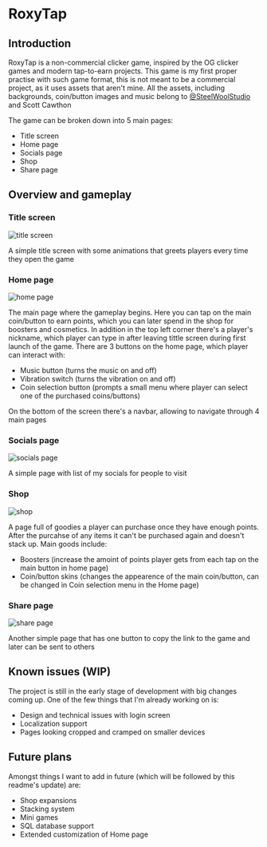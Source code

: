 # RoxyTap

## Introduction

RoxyTap is a non-commercial clicker game, inspired by the OG clicker games and modern tap-to-earn projects. This game is my first proper practise with such game format, this is not meant to be a commercial project, as it uses assets that aren't mine. All the assets, including backgrounds, coin/button images and music belong to [@SteelWoolStudio](https://x.com/SteelWoolStudio) and Scott Cawthon

The game can be broken down into 5 main pages:
- Title screen
- Home page
- Socials page
- Shop
- Share page

## Overview and gameplay 

### Title screen

![title screen](https://cdn.discordapp.com/attachments/707961272909692979/1288047988048003092/photo_2024-09-24_11-01-48.jpg?ex=674823ab&is=6746d22b&hm=3b471b866745f6c4530afc9092669362373f29def5505b5942e9d04e26c69805&)

A simple title screen with some animations that greets players every time they open the game

### Home page

![home page](https://cdn.discordapp.com/attachments/707961272909692979/1288047988383420478/photo_2024-09-24_11-01-50.jpg?ex=674823ab&is=6746d22b&hm=e917e19cd6bf18895871de59e2d161ddf1c65c677f3418de2587bc052686c6c4&)

The main page where the gameplay begins. Here you can tap on the main coin/button to earn points, which you can later spend in the shop for boosters and cosmetics. 
In addition in the top left corner there's a player's nickname, which player can type in after leaving tittle screen during first launch of the game.
There are 3 buttons on the home page, which player can interact with:
- Music button (turns the music on and off)
- Vibration switch (turns the vibration on and off)
- Coin selection button (prompts a small menu where player can select one of the purchased coins/buttons)

On the bottom of the screen there's a navbar, allowing to navigate through 4 main pages

### Socials page

![socials page](https://cdn.discordapp.com/attachments/707961272909692979/1288047988798783498/photo_2024-09-24_11-01-51.jpg?ex=674823ab&is=6746d22b&hm=f2f7d6afdefa79817acba4dacb4ebf5965f884abdd752925ac8f2c8772e5b4b1&)

A simple page with list of my socials for people to visit

### Shop

![shop](https://cdn.discordapp.com/attachments/707961272909692979/1288047989155430420/photo_2024-09-24_11-01-52.jpg?ex=674823ab&is=6746d22b&hm=ddd485a155fc85adf2fa30cbb81679cf6ea2d7835abc87c0f8549fb3c24ec217&)

A page full of goodies a player can purchase once they have enough points. After the purcahse of any items it can't be purchased again and doesn't stack up. 
Main goods include:
- Boosters (increase the amoint of points player gets from each tap on the main button in home page)
- Coin/button skins (changes the appearence of the main coin/button, can be changed in Coin selection menu in the Home page)

### Share page

![share page](https://cdn.discordapp.com/attachments/707961272909692979/1288047989495038015/photo_2024-09-24_11-01-54.jpg?ex=674823ab&is=6746d22b&hm=65a4b374fb5577e49d2b46779200fed6c0b135836ef83179d91aa21aba74177b&)

Another simple page that has one button to copy the link to the game and later can be sent to others 


## Known issues (WIP)

The project is still in the early stage of development with big changes coming up. One of the few things that I'm already working on is:
- Design and technical issues with login screen
- Localization support
- Pages looking cropped and cramped on smaller devices


## Future plans

Amongst things I want to add in future (which will be followed by this readme's update) are:
- Shop expansions
- Stacking system
- Mini games
- SQL database support
- Extended customization of Home page
